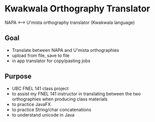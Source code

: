 # Kwakwala Orthography Translator
NAPA &lt;--> U'mista orthography translator (Kwakwala language)

## Goal
* Translate between NAPA and U'mista orthographies
* upload from file, save to file
* in app translator for copy/pasting jobs

## Purpose
* UBC FNEL 141 class project
* to assist my FNEL 141 instructor in translating between the two orthographies when producing class materials
* to practice JavaFX
* to practice String/char concatenations
* to understand unicode in Java

